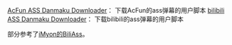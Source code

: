 [AcFun ASS Danmaku Downloader](https://github.com/tiansh/us-danmaku/tree/master/acfun/)： 下载AcFun的ass弹幕的用户脚本
[bilibili ASS Danmaku Downloader](https://github.com/tiansh/us-danmaku/tree/master/bilibili/)： 下载bilibili的ass弹幕的用户脚本


部分参考了[iMyon的BiliAss](https://github.com/iMyon/UC/blob/master/BiliAss.myon.uc.js)。

